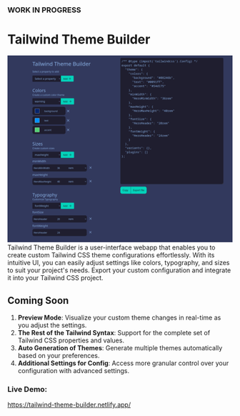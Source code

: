 ### WORK IN PROGRESS

# Tailwind Theme Builder

<img src="src/assets/TailwindGen.png" alt="Image of TailwindGen V1" title="TailwindGen V1" />
Tailwind Theme Builder is a user-interface webapp that enables you to create custom Tailwind CSS theme configurations effortlessly. With its intuitive UI, you can easily adjust settings like colors, typography, and sizes to suit your project's needs. Export your custom configuration and integrate it into your Tailwind CSS project.

## Coming Soon

1. **Preview Mode**: Visualize your custom theme changes in real-time as you adjust the settings.
2. **The Rest of the Tailwind Syntax**: Support for the complete set of Tailwind CSS properties and values.
3. **Auto Generation of Themes**: Generate multiple themes automatically based on your preferences.
4. **Additional Settings for Config**: Access more granular control over your configuration with advanced settings.

### Live Demo: 
https://tailwind-theme-builder.netlify.app/
